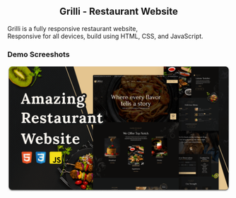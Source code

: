  <h2 align="center">Grilli - Restaurant Website</h2>

  Grilli is a fully responsive restaurant website, <br />Responsive for all devices, build using HTML, CSS, and JavaScript.


### Demo Screeshots

![Grilli Desktop Demo](./readme-images/desktop.png "Desktop Demo")





